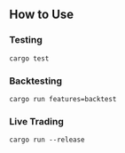 ## How to Use

### Testing

```
cargo test
```

### Backtesting

```
cargo run features=backtest
```

### Live Trading

```
cargo run --release
```